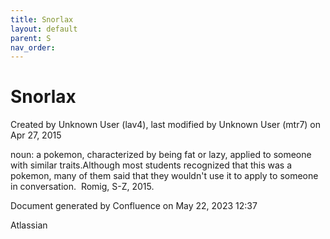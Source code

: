 ```yaml
---
title: Snorlax
layout: default
parent: S
nav_order:
---
```


# Snorlax

Created by  Unknown User (lav4), last modified by  Unknown User (mtr7) on Apr 27, 2015

noun: a pokemon, characterized by being fat or lazy, applied to someone with similar traits.Although most students recognized that this was a pokemon, many of them said that they wouldn't use it to apply to someone in conversation.  Romig, S-Z, 2015.

Document generated by Confluence on May 22, 2023 12:37

Atlassian

